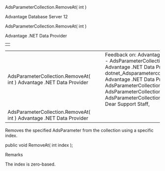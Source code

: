 AdsParameterCollection.RemoveAt( int )




Advantage Database Server 12  

AdsParameterCollection.RemoveAt( int )

Advantage .NET Data Provider

|  |
| --- |
|  |

|  |  |  |  |  |
| --- | --- | --- | --- | --- |
| AdsParameterCollection.RemoveAt( int )  Advantage .NET Data Provider |  |  | Feedback on: Advantage Database Server 12 - AdsParameterCollection.RemoveAt( int ) Advantage .NET Data Provider dotnet\_Adsparametercollection\_removeat\_int\_ Advantage .NET Data Provider > AdsParameterCollection Class > AdsParameterCollection Methods > AdsParameterCollection.RemoveAt( int ) / Dear Support Staff, |  |
| AdsParameterCollection.RemoveAt( int )  Advantage .NET Data Provider |  |  |  |  |

Removes the specified AdsParameter from the collection using a specific index.

public void RemoveAt( int index );

Remarks

The index is zero-based.